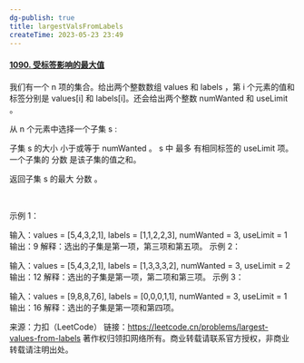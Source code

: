 ```yaml
---
dg-publish: true
title: largestValsFromLabels
createTime: 2023-05-23 23:49  
---
```


#### [1090. 受标签影响的最大值](https://leetcode.cn/problems/largest-values-from-labels/)

我们有一个 n 项的集合。给出两个整数数组 values 和 labels ，第 i 个元素的值和标签分别是 values[i] 和 labels[i]。还会给出两个整数 numWanted 和 useLimit 。

从 n 个元素中选择一个子集 s :

子集 s 的大小 小于或等于 numWanted 。
s 中 最多 有相同标签的 useLimit 项。
一个子集的 分数 是该子集的值之和。

返回子集 s 的最大 分数 。

 

示例 1：

输入：values = [5,4,3,2,1], labels = [1,1,2,2,3], numWanted = 3, useLimit = 1
输出：9
解释：选出的子集是第一项，第三项和第五项。
示例 2：

输入：values = [5,4,3,2,1], labels = [1,3,3,3,2], numWanted = 3, useLimit = 2
输出：12
解释：选出的子集是第一项，第二项和第三项。
示例 3：

输入：values = [9,8,8,7,6], labels = [0,0,0,1,1], numWanted = 3, useLimit = 1
输出：16
解释：选出的子集是第一项和第四项。

来源：力扣（LeetCode）
链接：https://leetcode.cn/problems/largest-values-from-labels
著作权归领扣网络所有。商业转载请联系官方授权，非商业转载请注明出处。

```go

```